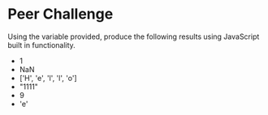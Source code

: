 # Peer Challenge

Using the variable provided, produce the following results using JavaScript built in functionality. 

* 1
* NaN
* ['H', 'e', 'l', 'l', 'o']
* "1111"
* 9
* 'e'
